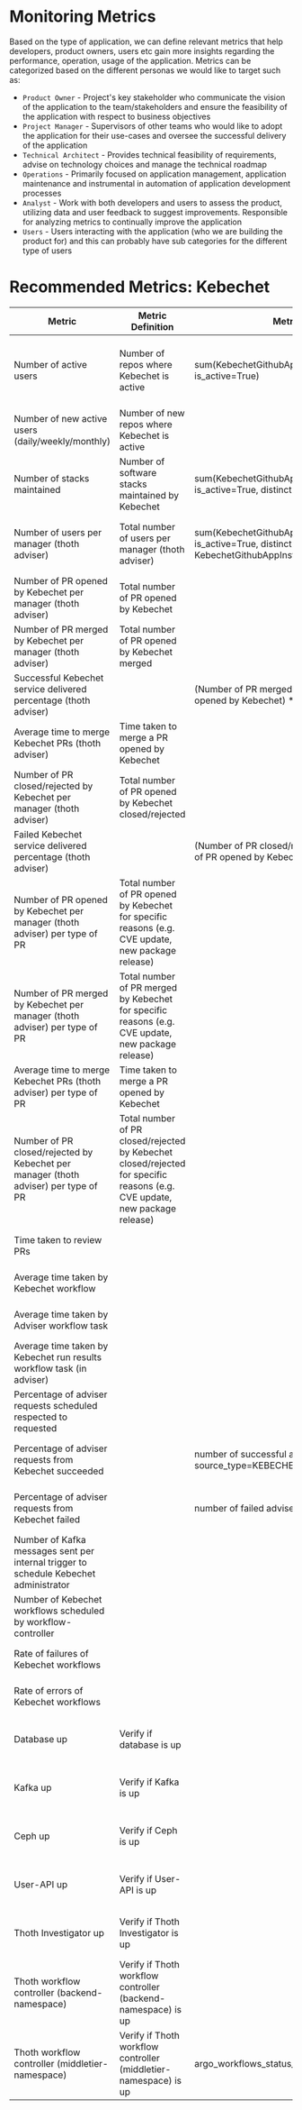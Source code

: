 # Monitoring Metrics

Based on the type of application, we can define relevant metrics that help developers, product owners, users etc gain more insights regarding the performance, operation, usage of the application. Metrics can be categorized based on the different personas we would like to target such as:

- `Product Owner` - Project's key stakeholder who communicate the vision of the application to the team/stakeholders and ensure the feasibility of the application with respect to business objectives
- `Project Manager` - Supervisors of other teams who would like to adopt the application for their use-cases and oversee the successful delivery of the application
- `Technical Architect` -  Provides technical feasibility of requirements, advise on technology choices and manage the technical roadmap
- `Operations` - Primarily focused on application management, application maintenance and instrumental in automation of application development processes
- `Analyst` - Work with both developers and users to assess the product, utilizing data and user feedback to suggest improvements. Responsible for analyzing metrics to continually improve the application
- `Users` - Users interacting with the application (who we are building the product for) and this can probably have sub categories for the different type of users

# Recommended Metrics: Kebechet


| <strong>Metric</strong> | <strong>Metric Definition</strong> | <strong>Metric Calculation</strong> | <strong>Targeted Persona</strong> | <strong>Data Source</strong> |
| ------------- | ------------------ | ------------------ | ------------------ | ------------------ |
| Number of active users | Number of repos where Kebechet is active | sum(KebechetGithubAppInstallations Table slug with is_active=True) | Product Owner | PostgreSQL database (exposed by Thoth metrics-exporter) |
| Number of new active users (daily/weekly/monthly) | Number of new repos where Kebechet is active |   | Product Owner |   |
| Number of stacks maintained | Number of software stacks maintained by Kebechet | sum(KebechetGithubAppInstallations Table slug with is_active=True, distinct=True) | Product Owner | Thoth database (exposed by metrics-exporter) |
| Number of users per manager (thoth adviser) | Total number of users per manager (thoth adviser) | sum(KebechetGithubAppInstallations Table slug with is_active=True, distinct=True, for KebechetGithubAppInstallations.thoth_advise_manager) | Product Owner | Thoth database (exposed by metrics-exporter) |
| Number of PR opened by Kebechet per manager (thoth adviser) | Total number of PR opened by Kebechet |  | Product Owner | Github (collected by mi) |
| Number of PR merged by Kebechet per manager (thoth adviser) | Total number of PR opened by Kebechet merged |  | Product Owner | Github (collected by mi) |
| Successful Kebechet service delivered percentage (thoth adviser) |  | (Number of PR merged by Kebechet ÷ Number of PR opened by Kebechet) * 100 | Product Owner | Ceph (processed by mi) |
| Average time to merge Kebechet PRs (thoth adviser) | Time taken to merge a PR opened by Kebechet |  | Product Owner | Ceph (processed by mi) |
| Number of PR closed/rejected by Kebechet per manager (thoth adviser) | Total number of PR opened by Kebechet closed/rejected |  | Product Owner | Github (collected by mi) |
| Failed Kebechet service delivered percentage (thoth adviser) |  | (Number of PR closed/rejected  by Kebechet ÷ Number of PR opened by Kebechet) * 100 | Product Owner | Ceph (processed by mi) |
| Number of PR opened by Kebechet per manager (thoth adviser) per type of PR | Total number of PR opened by Kebechet for specific reasons (e.g. CVE update, new package release) |  | Product Owner | Github (collected by mi) |
| Number of PR merged by Kebechet per manager (thoth adviser) per type of PR | Total number of PR merged by Kebechet for specific reasons (e.g. CVE update, new package release) |  | Product Owner | Github (collected by mi) |
| Average time to merge Kebechet PRs (thoth adviser) per type of PR | Time taken to merge a PR opened by Kebechet |  | Product Owner | Ceph (processed by mi) |
| Number of PR closed/rejected by Kebechet per manager (thoth adviser) per type of PR | Total number of PR closed/rejected by Kebechet closed/rejected for specific reasons (e.g. CVE update, new package release)  |  | Product Owner | Github (collected by mi) |
| Time taken to review PRs |  |  | Analyst | Ceph (processed by mi) |
| Average time taken by Kebechet workflow |  |  | Operations | Argo Workflow Controller |
| Average time taken by Adviser workflow task |  |  | Operations | Argo Workflow Controller |
| Average time taken by Kebechet run results workflow task (in adviser) |  |  | Operations | Argo Workflow Controller |
| Percentage of adviser requests scheduled respected to requested |  |  | Operations | Ceph (processed by advise-reporter) |
| Percentage of adviser requests from Kebechet succeeded |  | number of successful adviser per source_type=KEBECHET | Operations | Ceph (processed by advise-reporter) |
| Percentage of adviser requests from Kebechet failed |  | number of failed adviser per source_type=KEBECHET | Operations | Ceph (processed by advise-reporter) |
| Number of Kafka messages sent per internal trigger to schedule Kebechet administrator |  |  | Operations | Kafka producers (e.g. package-release) |
| Number of Kebechet workflows scheduled by workflow-controller |  |  | Operations | Thoth investigator (Kafka consumer) |
| Rate of failures of Kebechet workflows |  |  | Operations | Argo Workflow Controller |
| Rate of errors of Kebechet workflows |  |  | Operations | Argo Workflow Controller |
| Database up | Verify if database is up |  | Operations | exposed by Thoth metrics-exporter |
| Kafka up | Verify if Kafka is up |  | Operations | exposed by Thoth metrics-exporter |
| Ceph up | Verify if Ceph is up |  | Operations | exposed by Thoth metrics-exporter |
| User-API up | Verify if User-API is up |  | Operations | collected from Openshift Monitoring |
| Thoth Investigator up | Verify if Thoth Investigator is up |  | Operations | collected from Openshift Monitoring |
| Thoth workflow controller (backend-namespace) | Verify if Thoth workflow controller (backend-namespace) is up |  | Operations | collected from Openshift Monitoring |
| Thoth workflow controller (middletier-namespace) | Verify if Thoth workflow controller (middletier-namespace) is up | argo_workflows_status_counter | Operations | collected from Openshift Monitoring |
